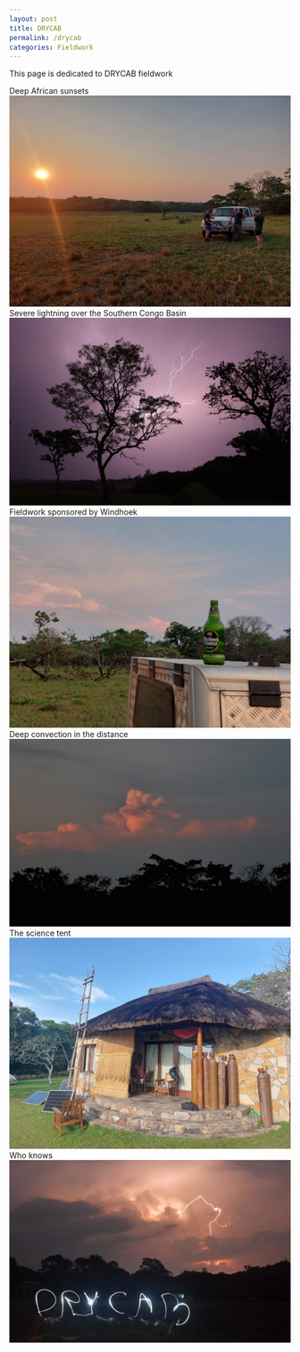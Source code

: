 ```yaml
---
layout: post
title: DRYCAB
permalink: /drycab
categories: Fieldwork
---
```


This page is dedicated to DRYCAB fieldwork

Deep African sunsets
![img2](/assets/20221008_174707.jpg)
Severe lightning over the Southern Congo Basin 
![img3](/assets/20221028232956_IMG_9406.JPG)
Fieldwork sponsored by Windhoek
![img4](/assets/20221028_181128.jpg)
Deep convection in the distance
![img5](/assets/20221103182154_IMG_9506-01.jpeg)
The science tent
![img6](/assets/20221106_165904.jpg)
Who knows
![img7](/assets/received_865233207813466.jpeg)
